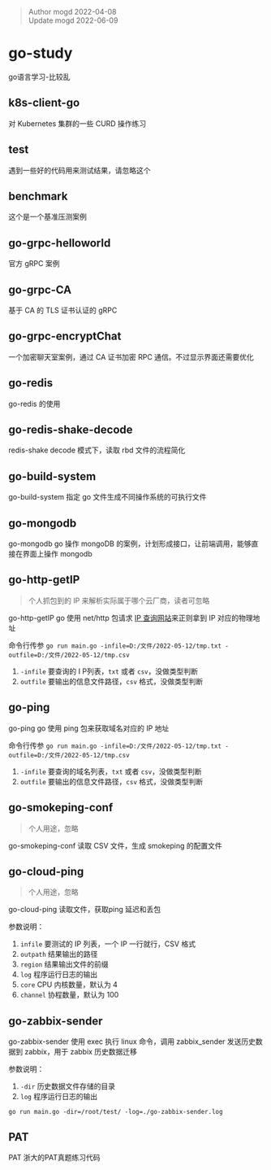 > Author mogd 2022-04-08
> \
> Update mogd 2022-06-09

# go-study
go语言学习-比较乱

## k8s-client-go

对 Kubernetes 集群的一些 CURD 操作练习

## test

遇到一些好的代码用来测试结果，请忽略这个

## benchmark
这个是一个基准压测案例

## go-grpc-helloworld

官方 gRPC 案例

## go-grpc-CA

基于 CA 的 TLS 证书认证的 gRPC 

## go-grpc-encryptChat

一个加密聊天室案例，通过 CA 证书加密 RPC 通信。不过显示界面还需要优化

## go-redis

go-redis 的使用

## go-redis-shake-decode

redis-shake decode 模式下，读取 rbd 文件的流程简化

## go-build-system 

go-build-system 指定 go 文件生成不同操作系统的可执行文件

## go-mongodb

go-mongodb go 操作 mongoDB 的案例，计划形成接口，让前端调用，能够直接在界面上操作 mongodb

## go-http-getIP

> 个人抓包到的 IP 来解析实际属于哪个云厂商，读者可忽略

go-http-getIP go 使用 net/http 包请求 [IP 查询网站](http://mip.chinaz.com/?query=)来正则拿到 IP 对应的物理地址

命令行传参 `go run main.go -infile=D:/文件/2022-05-12/tmp.txt -outfile=D:/文件/2022-05-12/tmp.csv`
1. `-infile` 要查询的 I P列表，`txt` 或者 `csv`，没做类型判断
2. `outfile` 要输出的信息文件路径，`csv` 格式，没做类型判断

## go-ping

go-ping go 使用 ping 包来获取域名对应的 IP 地址

命令行传参 `go run main.go -infile=D:/文件/2022-05-12/tmp.txt -outfile=D:/文件/2022-05-12/tmp.csv`
1. `-infile` 要查询的域名列表，`txt` 或者 `csv`，没做类型判断
2. `outfile` 要输出的信息文件路径，`csv` 格式，没做类型判断

## go-smokeping-conf
> 个人用途，忽略

go-smokeping-conf 读取 CSV 文件，生成 smokeping 的配置文件

## go-cloud-ping

> 个人用途，忽略

go-cloud-ping 读取文件，获取ping 延迟和丢包

参数说明：
1. `infile` 要测试的 IP 列表，一个 IP 一行就行，CSV 格式
2. `outpath` 结果输出的路径
3. `region` 结果输出文件的前缀
4. `log` 程序运行日志的输出
5. `core` CPU 内核数量，默认为 4
6. `channel` 协程数量，默认为 100

## go-zabbix-sender

go-zabbix-sender 使用 exec 执行 linux 命令，调用 zabbix_sender 发送历史数据到 zabbix，用于 zabbix 历史数据迁移

参数说明：
1. `-dir` 历史数据文件存储的目录
2. `log` 程序运行日志的输出

```shell
go run main.go -dir=/root/test/ -log=./go-zabbix-sender.log
```

## PAT 

PAT 浙大的PAT真题练习代码